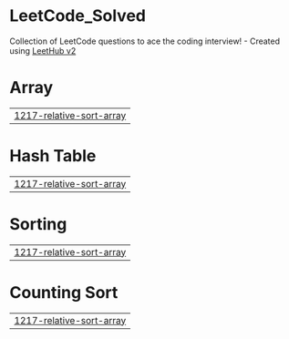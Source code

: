 # LeetCode_Solved
Collection of LeetCode questions to ace the coding interview! - Created using [LeetHub v2](https://github.com/arunbhardwaj/LeetHub-2.0)


# Array
|  |
| ------- |
| [1217-relative-sort-array](https://github.com/Mohit2352002/LeetCode_Solved/tree/master/1217-relative-sort-array) |
# Hash Table
|  |
| ------- |
| [1217-relative-sort-array](https://github.com/Mohit2352002/LeetCode_Solved/tree/master/1217-relative-sort-array) |
# Sorting
|  |
| ------- |
| [1217-relative-sort-array](https://github.com/Mohit2352002/LeetCode_Solved/tree/master/1217-relative-sort-array) |
# Counting Sort
|  |
| ------- |
| [1217-relative-sort-array](https://github.com/Mohit2352002/LeetCode_Solved/tree/master/1217-relative-sort-array) |